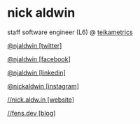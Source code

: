 # nick aldwin

staff software engineer (L6) @ [teikametrics](https://github.com/teikametrics)

[@njaldwin [twitter]](https://twitter.com/njaldwin)

[@njaldwin [facebook]](https://facebook.com/njaldwin)

[@njaldwin [linkedin]](https://linkedin.com/in/njaldwin)

[@nickaldwin [instagram]](https://instagram.com/nickaldwin)

[//nick.aldw.in [website]](http://nick.aldw.in/)

[//fens.dev [blog]](https://fens.dev/)
